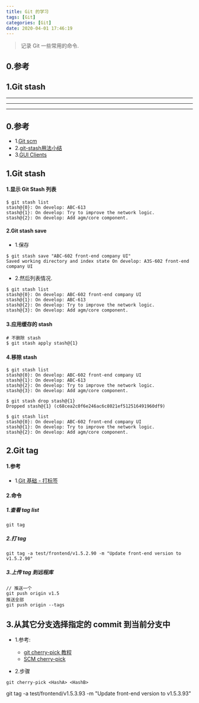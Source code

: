 ```yaml
---
title: Git 的学习
tags: [Git]
categories: [Git]
date: 2020-04-01 17:46:19
---
```


> 记录 Git 一些常用的命令.

<!-- more -->

## 0.参考
## 1.Git stash


***
***
***

## 0.参考
* 1.[Git scm](https://git-scm.com/)
* 2.[git-stash用法小结](https://www.cnblogs.com/tocy/p/git-stash-reference.html)
* 3.[GUI Clients](https://git-scm.com/download/gui/mac)


## 1.Git stash

#### 1.显示 Git Stash 列表

```
$ git stash list
stash@{0}: On develop: ABC-613
stash@{1}: On develop: Try to improve the network logic.
stash@{2}: On develop: Add agm/core component.

```

#### 2.Git stash save

* 1.保存

```
$ git stash save "ABC-602 front-end company UI"
Saved working directory and index state On develop: A3S-602 front-end company UI

```

* 2.然后列表情况.

```
$ git stash list
stash@{0}: On develop: ABC-602 front-end company UI
stash@{1}: On develop: ABC-613
stash@{2}: On develop: Try to improve the network logic.
stash@{3}: On develop: Add agm/core component.

```

#### 3.应用缓存的 stash 

```
# 不删除 stash
$ git stash apply stash@{1}

```

#### 4.移除 stash

```
$ git stash list
stash@{0}: On develop: ABC-602 front-end company UI
stash@{1}: On develop: ABC-613
stash@{2}: On develop: Try to improve the network logic.
stash@{3}: On develop: Add agm/core component.

$ git stash drop stash@{1}
Dropped stash@{1} (c68cea2c0f6e246ac6c8021ef512516491960df9)

$ git stash list
stash@{0}: On develop: ABC-602 front-end company UI
stash@{1}: On develop: Try to improve the network logic.
stash@{2}: On develop: Add agm/core component.

```

## 2.Git tag

#### 1.参考
* 1.[Git 基础 - 打标签](https://git-scm.com/book/zh/v2/Git-%E5%9F%BA%E7%A1%80-%E6%89%93%E6%A0%87%E7%AD%BE)


#### 2.命令
##### 1.查看 tag list


```
git tag

```


##### 2.打 tag

```
git tag -a test/frontend/v1.5.2.90 -m "Update front-end version to v1.5.2.90"
```

##### 3.上传 tag 到远程库

```
// 推送一个
git push origin v1.5
推送全部
git push origin --tags
```


## 3.从其它分支选择指定的 commit 到当前分支中

* 1.参考:
	* [git cherry-pick 教程](http://www.ruanyifeng.com/blog/2020/04/git-cherry-pick.html)
	* [SCM cherry-pick](https://git-scm.com/docs/git-cherry-pick)

* 2.步骤

```
git cherry-pick <HashA> <HashB>
``` 







git tag -a test/frontend/v1.5.3.93 -m "Update front-end version to v1.5.3.93"








